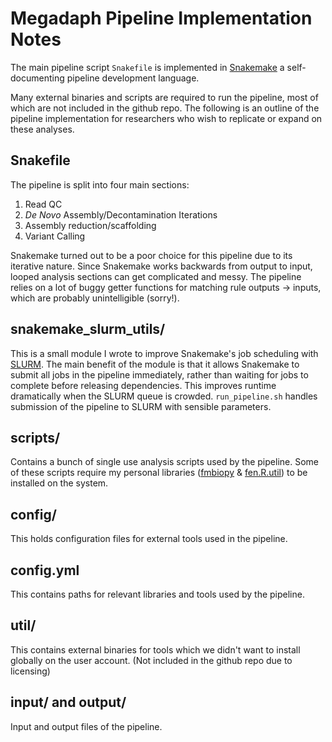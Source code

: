 # Megadaph Pipeline Implementation Notes

The main pipeline script `Snakefile` is implemented in [Snakemake](https://snakemake.readthedocs.io/en/stable/) a self-documenting pipeline development language.

Many external binaries and scripts are required to run the pipeline, most of which are not included in the github repo. The following is an outline of the pipeline implementation for researchers who wish to replicate or expand on these analyses.

## Snakefile

The pipeline is split into four main sections:
1. Read QC
2. *De Novo* Assembly/Decontamination Iterations
3. Assembly reduction/scaffolding
4. Variant Calling

Snakemake turned out to be a poor choice for this pipeline due to its iterative nature. Since Snakemake works backwards from output to input, looped analysis sections can get complicated and messy. The pipeline relies on a lot of buggy getter functions for matching rule outputs -> inputs, which are probably unintelligible (sorry!).

## snakemake_slurm_utils/

This is a small module I wrote to improve Snakemake's job scheduling with [SLURM](https://slurm.schedmd.com/). The main benefit of the module is that it allows Snakemake to submit all jobs in the pipeline immediately, rather than waiting for jobs to complete before releasing dependencies. This improves runtime dramatically when the SLURM queue is crowded. `run_pipeline.sh` handles submission of the pipeline to SLURM with sensible parameters.

## scripts/

Contains a bunch of single use analysis scripts used by the pipeline. Some of these scripts require my personal libraries ([fmbiopy](https://www.github.com/fennerm/fmbiopy) & [fen.R.util](https://www.github.com/fennerm/fen.R.util)) to be installed on the system.

## config/

This holds configuration files for external tools used in the pipeline.

## config.yml

This contains paths for relevant libraries and tools used by the pipeline.

## util/

This contains external binaries for tools which we didn't want to install globally on the user account. (Not included in the github repo due to licensing)

## input/ and output/
Input and output files of the pipeline.





